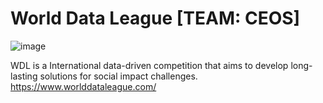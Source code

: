 # World Data League [TEAM: CEOS]
 
![image](https://github.com/AMfeta99/World_Data_League_CEOS/assets/74252797/a138c383-60cc-4217-958d-c8c108c05125)

WDL is a International data-driven competition that aims to develop long-lasting solutions for social impact challenges.
https://www.worlddataleague.com/
